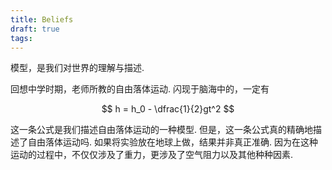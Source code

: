 ```yaml
---
title: Beliefs
draft: true
tags:
---
```


模型，是我们对世界的理解与描述.



回想中学时期，老师所教的自由落体运动. 闪现于脑海中的，一定有

$$
h = h_0 - \dfrac{1}{2}gt^2
$$

这一条公式是我们描述自由落体运动的一种模型. 但是，这一条公式真的精确地描述了自由落体运动吗. 如果将实验放在地球上做，结果并非真正准确. 因为在这种运动的过程中，不仅仅涉及了重力，更涉及了空气阻力以及其他种种因素. 